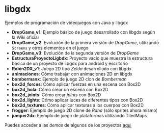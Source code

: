 libgdx
======

Ejemplos de programación de videojuegos con Java y libgdx

- **DropGame_v1**: Ejemplo básico de juego desarrollado con libgdx según la Wiki oficial
- **DropGame_v2**: Evolución de la primera versión de _DropGame_, utilizando `Screens` y otros elementos en el juego
- **DropGame_v3**: Evolución de la segunda versión de _DropGame_
- **EstructuraProyectoLigbdx**: Proyecto vacío que muestra la estructura básica de un proyecto de libgdx para android y escritorio
- **Robin2DX_v1**: Juego 2D tipo _Zelda_ desarrollado con libgdx
- **animaciones**: Cómo trabajar con animaciones 2D en libgdx
- **bombermanx**: Ejemplo de juego 2D clon de _Bomberman_
- **box2d_forces**: Cómo aplicar fuerzas en una escena con Box2D
- **box2d_hola**: Cómo crear un escena con Box2D
- **box2d_joints**: Cómo crear _joints_ con Box2D
- **box2d_lights**: Cómo aplicar luces de diferentes tipos con Box2D
- **box2d_textures**: Cómo aplicar texturas a los cuerpos con Box2D
- **frogger**: Ejemplo de juego 2D clone de _Rana_ (sólo sprites ahora mismo)
- **jumper2dx**: Ejemplo de juego de plataformas utilizando TiledMaps

Puedes acceder a las _demos_ de algunos de los proyectos [aqui](https://github.com/sfaci/libgdx/releases)
